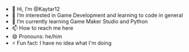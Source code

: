 - 👋 Hi, I’m @Kaytar12
- 👀 I’m interested in Game Development and learning to code in general
- 🌱 I’m currently learning Game Maker Studio and Python
- 📫 How to reach me here
- 😄 Pronouns: he/him
- ⚡ Fun fact: I have no idea what I'm doing

<!---
Kaytar12/Kaytar12 is a ✨ special ✨ repository because its `README.md` (this file) appears on your GitHub profile.
You can click the Preview link to take a look at your changes.
--->
